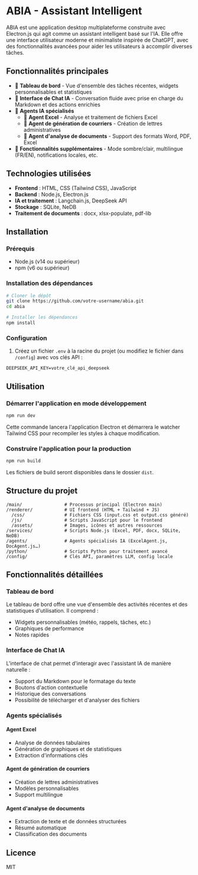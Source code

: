 # ABIA - Assistant Intelligent

ABIA est une application desktop multiplateforme construite avec Electron.js qui agit comme un assistant intelligent basé sur l'IA. Elle offre une interface utilisateur moderne et minimaliste inspirée de ChatGPT, avec des fonctionnalités avancées pour aider les utilisateurs à accomplir diverses tâches.

## Fonctionnalités principales

- 🧠 **Tableau de bord** - Vue d'ensemble des tâches récentes, widgets personnalisables et statistiques
- 💬 **Interface de Chat IA** - Conversation fluide avec prise en charge du Markdown et des actions enrichies
- 🧩 **Agents IA spécialisés**
  - 🔹 **Agent Excel** - Analyse et traitement de fichiers Excel
  - 🔹 **Agent de génération de courriers** - Création de lettres administratives
  - 🔹 **Agent d'analyse de documents** - Support des formats Word, PDF, Excel
- 🌙 **Fonctionnalités supplémentaires** - Mode sombre/clair, multilingue (FR/EN), notifications locales, etc.

## Technologies utilisées

- **Frontend** : HTML, CSS (Tailwind CSS), JavaScript
- **Backend** : Node.js, Electron.js
- **IA et traitement** : Langchain.js, DeepSeek API
- **Stockage** : SQLite, NeDB
- **Traitement de documents** : docx, xlsx-populate, pdf-lib

## Installation

### Prérequis

- Node.js (v14 ou supérieur)
- npm (v6 ou supérieur)

### Installation des dépendances

```bash
# Cloner le dépôt
git clone https://github.com/votre-username/abia.git
cd abia

# Installer les dépendances
npm install
```

### Configuration

1. Créez un fichier `.env` à la racine du projet (ou modifiez le fichier dans `/config`) avec vos clés API :

```
DEEPSEEK_API_KEY=votre_clé_api_deepseek
```

## Utilisation

### Démarrer l'application en mode développement

```bash
npm run dev
```

Cette commande lancera l'application Electron et démarrera le watcher Tailwind CSS pour recompiler les styles à chaque modification.

### Construire l'application pour la production

```bash
npm run build
```

Les fichiers de build seront disponibles dans le dossier `dist`.

## Structure du projet

```
/main/                # Processus principal (Electron main)
/renderer/            # UI frontend (HTML + Tailwind + JS)
  /css/               # Fichiers CSS (input.css et output.css généré)
  /js/                # Scripts JavaScript pour le frontend
  /assets/            # Images, icônes et autres ressources
/services/            # Scripts Node.js (Excel, PDF, docx, SQLite, NeDB)
/agents/              # Agents spécialisés IA (ExcelAgent.js, DocAgent.js…)
/python/              # Scripts Python pour traitement avancé
/config/              # Clés API, paramètres LLM, config locale
```

## Fonctionnalités détaillées

### Tableau de bord

Le tableau de bord offre une vue d'ensemble des activités récentes et des statistiques d'utilisation. Il comprend :
- Widgets personnalisables (météo, rappels, tâches, etc.)
- Graphiques de performance
- Notes rapides

### Interface de Chat IA

L'interface de chat permet d'interagir avec l'assistant IA de manière naturelle :
- Support du Markdown pour le formatage du texte
- Boutons d'action contextuelle
- Historique des conversations
- Possibilité de télécharger et d'analyser des fichiers

### Agents spécialisés

#### Agent Excel
- Analyse de données tabulaires
- Génération de graphiques et de statistiques
- Extraction d'informations clés

#### Agent de génération de courriers
- Création de lettres administratives
- Modèles personnalisables
- Support multilingue

#### Agent d'analyse de documents
- Extraction de texte et de données structurées
- Résumé automatique
- Classification des documents

## Licence

MIT
